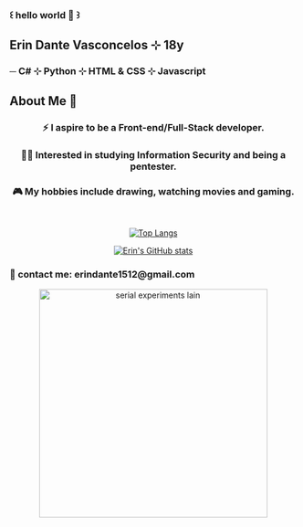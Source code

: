 ### ꒰ hello world 🍄 ꒱

<!--
**voidnire/voidnire** is a ✨ _special_ ✨ repository because its `README.md` (this file) appears on your GitHub profile.

Here are some ideas to get you started:

- 🔭 I’m currently working on ...
- 🌱 I’m currently learning ...
- 👯 I’m looking to collaborate on ...
- 🤔 I’m looking for help with ...
- 💬 Ask me about ...
- 📫 How to reach me: ...
- 😄 Pronouns: ...
- ⚡ Fun fact: ...
-->

<h2>Erin Dante Vasconcelos ⊹ 18y</h2>

<h3><b> ─ C# ⊹ Python ⊹ HTML & CSS ⊹ Javascript </b></h3>

<h2>About Me 🚀</h2>
<div  align="center"><h3>⚡ I aspire to be a Front-end/Full-Stack developer.</h3></div>
<div  align="center"><h3>👨‍💻 Interested in studying Information Security and being a pentester.</h3></div>
<div  align="center"><h3>🎮 My hobbies include drawing, watching movies and gaming.</h3></div>

</br>


<div align="center">
  
  
[![Top Langs](https://github-readme-stats.vercel.app/api/top-langs/?username=voidnire&layout=compact&theme=dracula)](https://github.com/voidnire/github-readme-stats)

[![Erin's GitHub stats](https://github-readme-stats.vercel.app/api?username=voidnire&theme=dracula)](https://github.com/voidnire/github-readme-stats)
  
  
</div>

                                                            

 <h3>💬 contact me: erindante1512@gmail.com </h3>




<div align="center">
 <img src="https://komarev.com/ghpvc/?username=voidnire&style=flat-square&color=blue" alt=""/>
</div>
<div align="center">
  <img src="https://i.pinimg.com/originals/68/dc/2e/68dc2e604b08ef695cbec6e93d41ba53.gif" width="400" alt="serial experiments lain"/>
</div>
